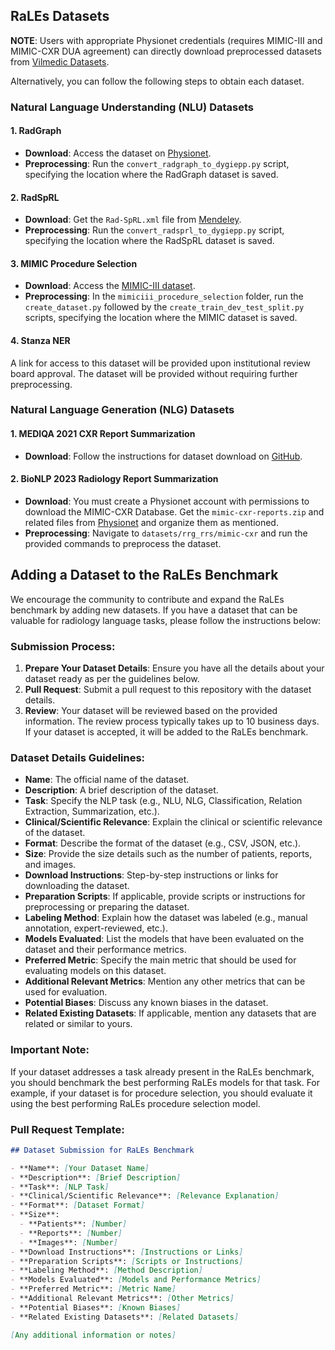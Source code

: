 ## RaLEs Datasets

**NOTE**: Users with appropriate Physionet credentials (requires MIMIC-III and MIMIC-CXR DUA agreement) can directly download preprocessed datasets from [Vilmedic Datasets](https://vilmedic.app/datasets/text).

Alternatively, you can follow the following steps to obtain each dataset.

### Natural Language Understanding (NLU) Datasets

#### 1. RadGraph
- **Download**: Access the dataset on [Physionet](https://physionet.org/content/radgraph/1.0.0/).
- **Preprocessing**: Run the `convert_radgraph_to_dygiepp.py` script, specifying the location where the RadGraph dataset is saved.

#### 2. RadSpRL
- **Download**: Get the `Rad-SpRL.xml` file from [Mendeley](https://data.mendeley.com/datasets/yhb26hfz8n).
- **Preprocessing**: Run the `convert_radsprl_to_dygiepp.py` script, specifying the location where the RadSpRL dataset is saved.

#### 3. MIMIC Procedure Selection
- **Download**: Access the [MIMIC-III dataset](https://physionet.org/content/mimiciii/1.4/).
- **Preprocessing**: In the `mimiciii_procedure_selection` folder, run the `create_dataset.py` followed by the `create_train_dev_test_split.py` scripts, specifying the location where the MIMIC dataset is saved.

#### 4. Stanza NER
A link for access to this dataset will be provided upon institutional review board approval. The dataset will be provided without requiring further preprocessing.

### Natural Language Generation (NLG) Datasets

#### 1. MEDIQA 2021 CXR Report Summarization
- **Download**: Follow the instructions for dataset download on [GitHub](https://github.com/abachaa/MEDIQA2021/tree/main/Task3).

#### 2. BioNLP 2023 Radiology Report Summarization
- **Download**: You must create a Physionet account with permissions to download the MIMIC-CXR Database. Get the `mimic-cxr-reports.zip` and related files from [Physionet](https://physionet.org/content/mimic-cxr/2.0.0/mimic-cxr-reports.zip) and organize them as mentioned.
- **Preprocessing**: Navigate to `datasets/rrg_rrs/mimic-cxr` and run the provided commands to preprocess the dataset.


## Adding a Dataset to the RaLEs Benchmark

We encourage the community to contribute and expand the RaLEs benchmark by adding new datasets. If you have a dataset that can be valuable for radiology language tasks, please follow the instructions below:

### Submission Process:

1. **Prepare Your Dataset Details**: Ensure you have all the details about your dataset ready as per the guidelines below.
2. **Pull Request**: Submit a pull request to this repository with the dataset details.
3. **Review**: Your dataset will be reviewed based on the provided information. The review process typically takes up to 10 business days. If your dataset is accepted, it will be added to the RaLEs benchmark.

### Dataset Details Guidelines:

- **Name**: The official name of the dataset.
- **Description**: A brief description of the dataset.
- **Task**: Specify the NLP task (e.g., NLU, NLG, Classification, Relation Extraction, Summarization, etc.).
- **Clinical/Scientific Relevance**: Explain the clinical or scientific relevance of the dataset.
- **Format**: Describe the format of the dataset (e.g., CSV, JSON, etc.).
- **Size**: Provide the size details such as the number of patients, reports, and images.
- **Download Instructions**: Step-by-step instructions or links for downloading the dataset.
- **Preparation Scripts**: If applicable, provide scripts or instructions for preprocessing or preparing the dataset.
- **Labeling Method**: Explain how the dataset was labeled (e.g., manual annotation, expert-reviewed, etc.).
- **Models Evaluated**: List the models that have been evaluated on the dataset and their performance metrics.
- **Preferred Metric**: Specify the main metric that should be used for evaluating models on this dataset.
- **Additional Relevant Metrics**: Mention any other metrics that can be used for evaluation.
- **Potential Biases**: Discuss any known biases in the dataset.
- **Related Existing Datasets**: If applicable, mention any datasets that are related or similar to yours.

### Important Note:

If your dataset addresses a task already present in the RaLEs benchmark, you should benchmark the best performing RaLEs models for that task. For example, if your dataset is for procedure selection, you should evaluate it using the best performing RaLEs procedure selection model.

### Pull Request Template:

```markdown
## Dataset Submission for RaLEs Benchmark

- **Name**: [Your Dataset Name]
- **Description**: [Brief Description]
- **Task**: [NLP Task]
- **Clinical/Scientific Relevance**: [Relevance Explanation]
- **Format**: [Dataset Format]
- **Size**: 
  - **Patients**: [Number]
  - **Reports**: [Number]
  - **Images**: [Number]
- **Download Instructions**: [Instructions or Links]
- **Preparation Scripts**: [Scripts or Instructions]
- **Labeling Method**: [Method Description]
- **Models Evaluated**: [Models and Performance Metrics]
- **Preferred Metric**: [Metric Name]
- **Additional Relevant Metrics**: [Other Metrics]
- **Potential Biases**: [Known Biases]
- **Related Existing Datasets**: [Related Datasets]

[Any additional information or notes]
```
